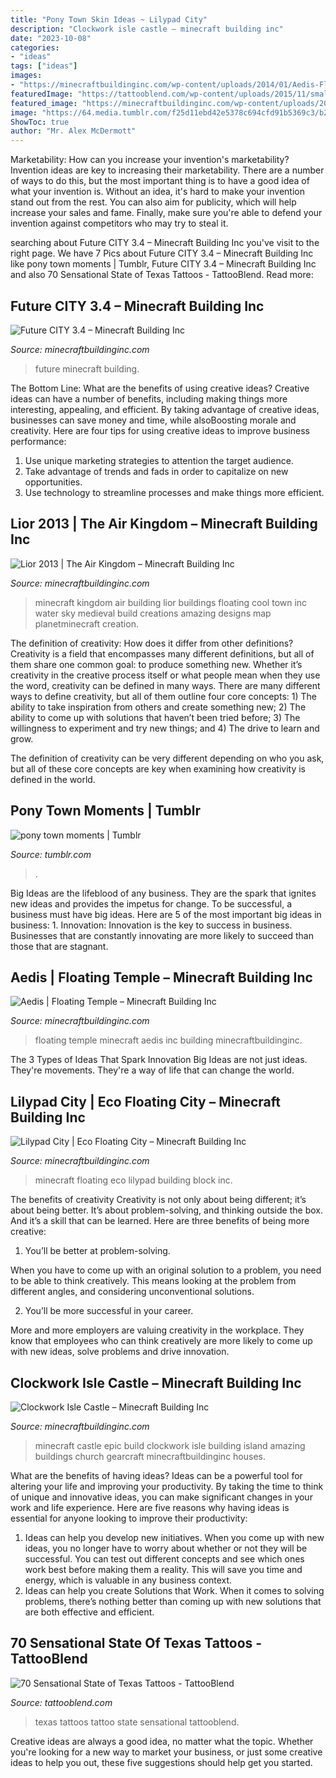```yaml
---
title: "Pony Town Skin Ideas ~ Lilypad City"
description: "Clockwork isle castle – minecraft building inc"
date: "2023-10-08"
categories:
- "ideas"
tags: ["ideas"]
images:
- "https://minecraftbuildinginc.com/wp-content/uploads/2014/01/Aedis-Floating-Temple-Minecraft-builing-ideas-6.jpg"
featuredImage: "https://tattooblend.com/wp-content/uploads/2015/11/small-state-of-texas-tattoo.jpg"
featured_image: "https://minecraftbuildinginc.com/wp-content/uploads/2016/07/Future-CITY_8.jpg"
image: "https://64.media.tumblr.com/f25d11ebd42e5378c694cfd91b5369c3/b2f604c70e5aa45b-52/s500x750/766ca68e431e7f660dcb49f7f3dc261d11720bee.png"
ShowToc: true
author: "Mr. Alex McDermott"
---
```



Marketability: How can you increase your invention's marketability?
Invention ideas are key to increasing their marketability. There are a number of ways to do this, but the most important thing is to have a good idea of what your invention is. Without an idea, it's hard to make your invention stand out from the rest. You can also aim for publicity, which will help increase your sales and fame. Finally, make sure you're able to defend your invention against competitors who may try to steal it.

	

		
searching about Future CITY 3.4 – Minecraft Building Inc you've visit to the right page. We have 7 Pics about Future CITY 3.4 – Minecraft Building Inc like pony town moments | Tumblr, Future CITY 3.4 – Minecraft Building Inc and also 70 Sensational State of Texas Tattoos - TattooBlend. Read more:
		
    
## Future CITY 3.4 – Minecraft Building Inc

<img loading=lazy src="https://minecraftbuildinginc.com/wp-content/uploads/2016/07/Future-CITY_8.jpg" onerror="this.onerror=null;this.src='https://tse1.mm.bing.net/th?id=OIP.nmKF9UFvt-TIXzrka2OIRQHaEK&amp;pid=15.1';" alt="Future CITY 3.4 – Minecraft Building Inc">

_Source: minecraftbuildinginc.com_

>future minecraft building. 

	

The Bottom Line: What are the benefits of using creative ideas?
Creative ideas can have a number of benefits, including making things more interesting, appealing, and efficient. By taking advantage of creative ideas, businesses can save money and time, while alsoBoosting morale and creativity. Here are four tips for using creative ideas to improve business performance: 
1. Use unique marketing strategies to attention the target audience.
2. Take advantage of trends and fads in order to capitalize on new opportunities.
3. Use technology to streamline processes and make things more efficient. 

    
## Lior 2013 | The Air Kingdom – Minecraft Building Inc

<img loading=lazy src="http://minecraftbuildinginc.com/wp-content/uploads/2013/12/Lior-2013-The-Air-Kingdom-minecraft-building-ideas.jpg" onerror="this.onerror=null;this.src='https://tse2.mm.bing.net/th?id=OIP.wDppFRqpJuUI7c0GokAVlAHaF7&amp;pid=15.1';" alt="Lior 2013 | The Air Kingdom – Minecraft Building Inc">

_Source: minecraftbuildinginc.com_

>minecraft kingdom air building lior buildings floating cool town inc water sky medieval build creations amazing designs map planetminecraft creation. 

	

The definition of creativity: How does it differ from other definitions?
Creativity is a field that encompasses many different definitions, but all of them share one common goal: to produce something new. Whether it’s creativity in the creative process itself or what people mean when they use the word, creativity can be defined in many ways. 
There are many different ways to define creativity, but all of them outline four core concepts: 1) The ability to take inspiration from others and create something new; 2) The ability to come up with solutions that haven’t been tried before; 3) The willingness to experiment and try new things; and 4) The drive to learn and grow. 

The definition of creativity can be very different depending on who you ask, but all of these core concepts are key when examining how creativity is defined in the world.

    
## Pony Town Moments | Tumblr

<img loading=lazy src="https://64.media.tumblr.com/f25d11ebd42e5378c694cfd91b5369c3/b2f604c70e5aa45b-52/s500x750/766ca68e431e7f660dcb49f7f3dc261d11720bee.png" onerror="this.onerror=null;this.src='https://tse3.mm.bing.net/th?id=OIP.lROklcnxUrGjyqnZblbngAAAAA&amp;pid=15.1';" alt="pony town moments | Tumblr">

_Source: tumblr.com_

>. 

	

Big Ideas are the lifeblood of any business. They are the spark that ignites new ideas and provides the impetus for change. To be successful, a business must have big ideas. Here are 5 of the most important big ideas in business: 1. Innovation: Innovation is the key to success in business. Businesses that are constantly innovating are more likely to succeed than those that are stagnant. 
    
## Aedis | Floating Temple – Minecraft Building Inc

<img loading=lazy src="https://minecraftbuildinginc.com/wp-content/uploads/2014/01/Aedis-Floating-Temple-Minecraft-builing-ideas-6.jpg" onerror="this.onerror=null;this.src='https://tse1.mm.bing.net/th?id=OIP.mXhWkhNNgDlBBUStSYFI2gHaEJ&amp;pid=15.1';" alt="Aedis | Floating Temple – Minecraft Building Inc">

_Source: minecraftbuildinginc.com_

>floating temple minecraft aedis inc building minecraftbuildinginc. 

	

The 3 Types of Ideas That Spark Innovation
Big Ideas are not just ideas. They're movements. They're a way of life that can change the world.

    
## Lilypad City | Eco Floating City – Minecraft Building Inc

<img loading=lazy src="https://minecraftbuildinginc.com/wp-content/uploads/2013/12/Lilypad-city-Eco-floating-city-minecraft-building-ideas-8.jpg" onerror="this.onerror=null;this.src='https://tse2.mm.bing.net/th?id=OIP.089a9JN_Hcg1nhLgGTw6vwHaD0&amp;pid=15.1';" alt="Lilypad City | Eco Floating City – Minecraft Building Inc">

_Source: minecraftbuildinginc.com_

>minecraft floating eco lilypad building block inc. 

	

The benefits of creativity
Creativity is not only about being different; it’s about being better. It’s about problem-solving, and thinking outside the box. And it’s a skill that can be learned. Here are three benefits of being more creative:
1. You’ll be better at problem-solving.

When you have to come up with an original solution to a problem, you need to be able to think creatively. This means looking at the problem from different angles, and considering unconventional solutions.

2. You’ll be more successful in your career.

More and more employers are valuing creativity in the workplace. They know that employees who can think creatively are more likely to come up with new ideas, solve problems and drive innovation.

    
## Clockwork Isle Castle – Minecraft Building Inc

<img loading=lazy src="http://minecraftbuildinginc.com/wp-content/uploads/2015/01/Clockwork-Isle-Minecraft-castle-building-ideas-660x330.jpg" onerror="this.onerror=null;this.src='https://tse2.mm.bing.net/th?id=OIP.pkfceM7LxA2639pIiEfv6QHaDt&amp;pid=15.1';" alt="Clockwork Isle Castle – Minecraft Building Inc">

_Source: minecraftbuildinginc.com_

>minecraft castle epic build clockwork isle building island amazing buildings church gearcraft minecraftbuildinginc houses. 

	

What are the benefits of having ideas?
Ideas can be a powerful tool for altering your life and improving your productivity. By taking the time to think of unique and innovative ideas, you can make significant changes in your work and life experience. Here are five reasons why having ideas is essential for anyone looking to improve their productivity: 
1. Ideas can help you develop new initiatives. When you come up with new ideas, you no longer have to worry about whether or not they will be successful. You can test out different concepts and see which ones work best before making them a reality. This will save you time and energy, which is valuable in any business context. 
2. Ideas can help you create Solutions that Work. When it comes to solving problems, there’s nothing better than coming up with new solutions that are both effective and efficient.

    
## 70 Sensational State Of Texas Tattoos - TattooBlend

<img loading=lazy src="https://tattooblend.com/wp-content/uploads/2015/11/small-state-of-texas-tattoo.jpg" onerror="this.onerror=null;this.src='https://tse4.mm.bing.net/th?id=OIP.TQRCltroD9LqDQMHwXl2gwHaJ3&amp;pid=15.1';" alt="70 Sensational State of Texas Tattoos - TattooBlend">

_Source: tattooblend.com_

>texas tattoos tattoo state sensational tattooblend. 

	

Creative ideas are always a good idea, no matter what the topic. Whether you're looking for a new way to market your business, or just some creative ideas to help you out, these five suggestions should help get you started.

